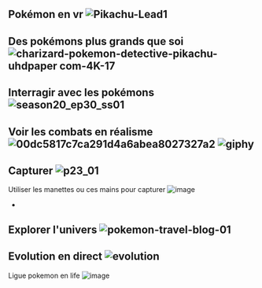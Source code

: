 Pokémon en vr
![Pikachu-Lead1](https://github.com/user-attachments/assets/9672be03-dbbb-4a13-998e-db06c70cb678)
-
Des pokémons plus grands que soi
![charizard-pokemon-detective-pikachu-uhdpaper com-4K-17](https://github.com/user-attachments/assets/88d751d1-530a-4f71-8fee-b6bbf48985a8)
-
Interragir avec les pokémons
![season20_ep30_ss01](https://github.com/user-attachments/assets/521f185f-3307-48b9-a2f6-da4edeaa94fe)
-
Voir les combats en réalisme
![00dc5817c7ca291d4a6abea8027327a2](https://github.com/user-attachments/assets/7843f5fa-652c-417a-b56a-714ee7d7a4fb)
![giphy](https://github.com/user-attachments/assets/736947d1-102c-42a1-8bfe-5aca467dc97f)
-
Capturer 
![p23_01](https://github.com/user-attachments/assets/3144dba7-c73e-490f-917d-7fce2636dcb0)
-
Utiliser les manettes ou ces mains pour capturer
![image](https://github.com/user-attachments/assets/34578bc4-0a47-4bd5-8a50-e2f035c93c68)

-
Explorer l'univers
![pokemon-travel-blog-01](https://github.com/user-attachments/assets/1c2e301a-7939-4cb4-a8e7-03b52cfca435)
-
Evolution en direct
![evolution](https://github.com/user-attachments/assets/0b1c8815-369f-470d-9ef1-75af80a9a38f)
-
Ligue pokemon en life
![image](https://github.com/user-attachments/assets/131ce1bc-c138-4b24-81a1-2790aa1cacfd)
